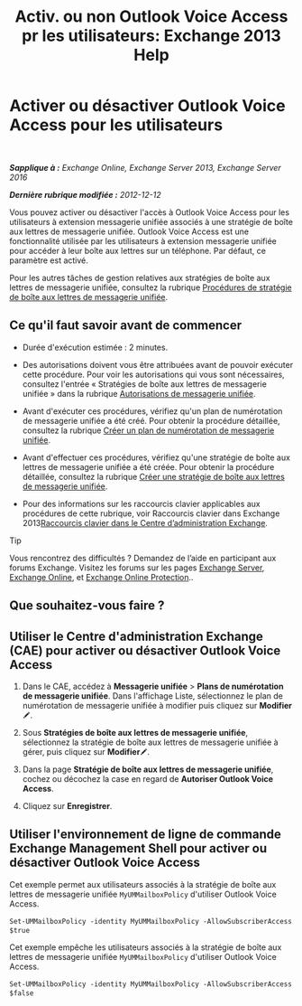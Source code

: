 ﻿---
title: 'Activ. ou non Outlook Voice Access pr les utilisateurs: Exchange 2013 Help'
TOCTitle: Activer ou désactiver Outlook Voice Access pour les utilisateurs
ms:assetid: c0c244a0-ad2f-4adf-bc1f-1d55fd7ea2d5
ms:mtpsurl: https://technet.microsoft.com/fr-fr/library/Dd351106(v=EXCHG.150)
ms:contentKeyID: 52057170
ms.date: 05/23/2018
mtps_version: v=EXCHG.150
ms.translationtype: MT
---

# Activer ou désactiver Outlook Voice Access pour les utilisateurs

 

_**Sapplique à :** Exchange Online, Exchange Server 2013, Exchange Server 2016_

_**Dernière rubrique modifiée :** 2012-12-12_

Vous pouvez activer ou désactiver l'accès à Outlook Voice Access pour les utilisateurs à extension messagerie unifiée associés à une stratégie de boîte aux lettres de messagerie unifiée. Outlook Voice Access est une fonctionnalité utilisée par les utilisateurs à extension messagerie unifiée pour accéder à leur boîte aux lettres sur un téléphone. Par défaut, ce paramètre est activé.

Pour les autres tâches de gestion relatives aux stratégies de boîte aux lettres de messagerie unifiée, consultez la rubrique [Procédures de stratégie de boîte aux lettres de messagerie unifiée](um-mailbox-policy-procedures-exchange-2013-help.md).

## Ce qu'il faut savoir avant de commencer

  - Durée d'exécution estimée : 2 minutes.

  - Des autorisations doivent vous être attribuées avant de pouvoir exécuter cette procédure. Pour voir les autorisations qui vous sont nécessaires, consultez l'entrée « Stratégies de boîte aux lettres de messagerie unifiée » dans la rubrique [Autorisations de messagerie unifiée](unified-messaging-permissions-exchange-2013-help.md).

  - Avant d'exécuter ces procédures, vérifiez qu'un plan de numérotation de messagerie unifiée a été créé. Pour obtenir la procédure détaillée, consultez la rubrique [Créer un plan de numérotation de messagerie unifiée](create-a-um-dial-plan-exchange-2013-help.md).

  - Avant d'effectuer ces procédures, vérifiez qu'une stratégie de boîte aux lettres de messagerie unifiée a été créée. Pour obtenir la procédure détaillée, consultez la rubrique [Créer une stratégie de boîte aux lettres de messagerie unifiée](create-a-um-mailbox-policy-exchange-2013-help.md).

  - Pour des informations sur les raccourcis clavier applicables aux procédures de cette rubrique, voir Raccourcis clavier dans Exchange 2013[Raccourcis clavier dans le Centre d’administration Exchange](keyboard-shortcuts-in-the-exchange-admin-center-exchange-online-protection-help.md).

> [!TIP]
> Vous rencontrez des difficultés ? Demandez de l’aide en participant aux forums Exchange. Visitez les forums sur les pages <a href="https://go.microsoft.com/fwlink/p/?linkid=60612">Exchange Server</a>, <a href="https://go.microsoft.com/fwlink/p/?linkid=267542">Exchange Online</a>, et <a href="https://go.microsoft.com/fwlink/p/?linkid=285351">Exchange Online Protection</a>..


## Que souhaitez-vous faire ?

## Utiliser le Centre d'administration Exchange (CAE) pour activer ou désactiver Outlook Voice Access

1.  Dans le CAE, accédez à **Messagerie unifiée** \> **Plans de numérotation de messagerie unifiée**. Dans l'affichage Liste, sélectionnez le plan de numérotation de messagerie unifiée à modifier puis cliquez sur **Modifier**![Icône Modifier](images/Bb124582.6f53ccb2-1f13-4c02-bea0-30690e6ea71d(EXCHG.150).gif "Icône Modifier").

2.  Sous **Stratégies de boîte aux lettres de messagerie unifiée**, sélectionnez la stratégie de boîte aux lettres de messagerie unifiée à gérer, puis cliquez sur **Modifier**![Icône Modifier](images/Bb124582.6f53ccb2-1f13-4c02-bea0-30690e6ea71d(EXCHG.150).gif "Icône Modifier").

3.  Dans la page **Stratégie de boîte aux lettres de messagerie unifiée**, cochez ou décochez la case en regard de **Autoriser Outlook Voice Access**.

4.  Cliquez sur **Enregistrer**.

## Utiliser l'environnement de ligne de commande Exchange Management Shell pour activer ou désactiver Outlook Voice Access

Cet exemple permet aux utilisateurs associés à la stratégie de boîte aux lettres de messagerie unifiée `MyUMMailboxPolicy` d'utiliser Outlook Voice Access.

    Set-UMMailboxPolicy -identity MyUMMailboxPolicy -AllowSubscriberAccess $true

Cet exemple empêche les utilisateurs associés à la stratégie de boîte aux lettres de messagerie unifiée `MyUMMailboxPolicy` d'utiliser Outlook Voice Access.

    Set-UMMailboxPolicy -identity MyUMMailboxPolicy -AllowSubscriberAccess $false

